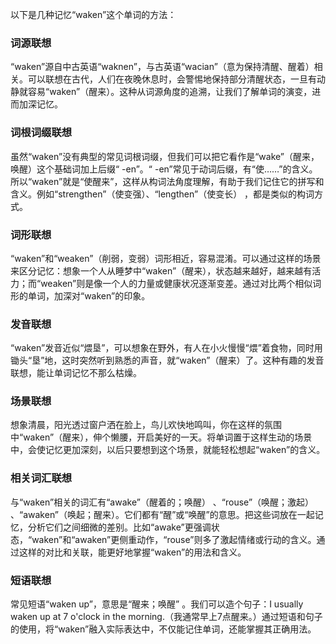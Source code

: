 以下是几种记忆“waken”这个单词的方法：

### 词源联想
“waken”源自中古英语“waknen”，与古英语“wacian”（意为保持清醒、醒着）相关。可以联想在古代，人们在夜晚休息时，会警惕地保持部分清醒状态，一旦有动静就容易“waken”（醒来）。这种从词源角度的追溯，让我们了解单词的演变，进而加深记忆。

### 词根词缀联想
虽然“waken”没有典型的常见词根词缀，但我们可以把它看作是“wake”（醒来，唤醒）这个基础词加上后缀“ -en”。“ -en”常见于动词后缀，有“使……”的含义。所以“waken”就是“使醒来”，这样从构词法角度理解，有助于我们记住它的拼写和含义。例如“strengthen”（使变强）、“lengthen”（使变长） ，都是类似的构词方式。

### 词形联想
“waken”和“weaken”（削弱，变弱）词形相近，容易混淆。可以通过这样的场景来区分记忆：想象一个人从睡梦中“waken”（醒来），状态越来越好，越来越有活力；而“weaken”则是像一个人的力量或健康状况逐渐变差。通过对比两个相似词形的单词，加深对“waken”的印象。

### 发音联想
“waken”发音近似“煨垦”，可以想象在野外，有人在小火慢慢“煨”着食物，同时用锄头“垦”地，这时突然听到熟悉的声音，就“waken”（醒来）了。这种有趣的发音联想，能让单词记忆不那么枯燥。

### 场景联想
想象清晨，阳光透过窗户洒在脸上，鸟儿欢快地鸣叫，你在这样的氛围中“waken”（醒来），伸个懒腰，开启美好的一天。将单词置于这样生动的场景中，会使记忆更加深刻，以后只要想到这个场景，就能轻松想起“waken”的含义。

### 相关词汇联想
与“waken”相关的词汇有“awake”（醒着的；唤醒） 、“rouse”（唤醒；激起） 、“awaken”（唤起；醒来）。它们都有“醒”或“唤醒”的意思。把这些词放在一起记忆，分析它们之间细微的差别。比如“awake”更强调状态，“waken”和“awaken”更侧重动作，“rouse”则多了激起情绪或行动的含义。通过这样的对比和关联，能更好地掌握“waken”的用法和含义。

### 短语联想
常见短语“waken up”，意思是“醒来；唤醒” 。我们可以造个句子：I usually waken up at 7 o'clock in the morning.（我通常早上7点醒来。）通过短语和句子的使用，将“waken”融入实际表达中，不仅能记住单词，还能掌握其正确用法。 